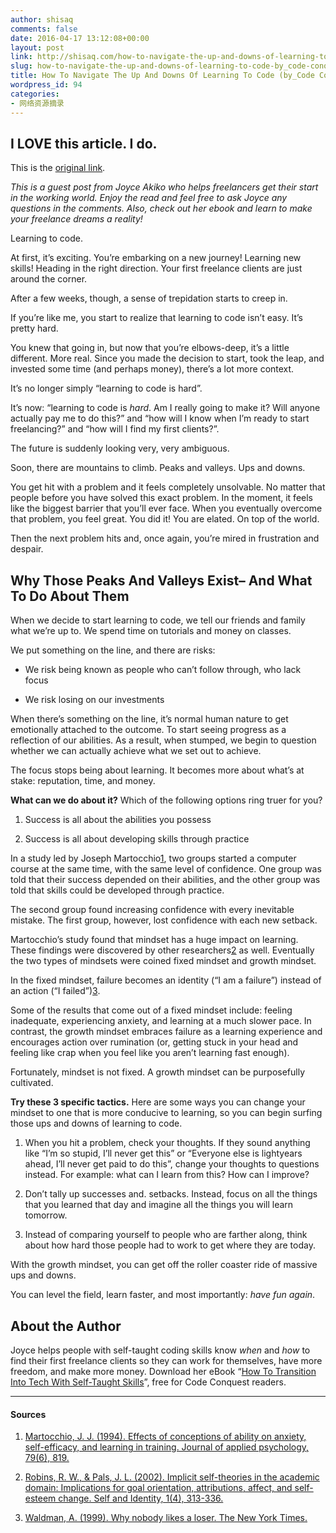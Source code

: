 ```yaml
---
author: shisaq
comments: false
date: 2016-04-17 13:12:08+00:00
layout: post
link: http://shisaq.com/how-to-navigate-the-up-and-downs-of-learning-to-code-by_code-conquest.html
slug: how-to-navigate-the-up-and-downs-of-learning-to-code-by_code-conquest
title: How To Navigate The Up And Downs Of Learning To Code (by_Code Conquest)
wordpress_id: 94
categories:
- 网络资源摘录
---
```


## I LOVE this article. I do.


This is the [original link](http://www.codeconquest.com/blog/how-to-navigate-the-up-and-downs-of-learning-to-code/).

_This is a guest post from Joyce Akiko who helps freelancers get their start in the working world. Enjoy the read and feel free to ask Joyce any questions in the comments. Also, check out her ebook and learn to make your freelance dreams a reality!_

Learning to code.

At first, it’s exciting. You’re embarking on a new journey! Learning new skills! Heading in the right direction. Your first freelance clients are just around the corner.

After a few weeks, though, a sense of trepidation starts to creep in.

If you’re like me, you start to realize that learning to code isn’t easy. It’s pretty hard.

You knew that going in, but now that you’re elbows-deep, it’s a little different. More real. Since you made the decision to start, took the leap, and invested some time (and perhaps money), there’s a lot more context.

It’s no longer simply “learning to code is hard”.

It’s now: “learning to code is _hard_. Am I really going to make it? Will anyone actually pay me to do this?” and “how will I know when I’m ready to start freelancing?” and “how will I find my first clients?”.

The future is suddenly looking very, very ambiguous.

Soon, there are mountains to climb. Peaks and valleys. Ups and downs.

You get hit with a problem and it feels completely unsolvable. No matter that people before you have solved this exact problem. In the moment, it feels like the biggest barrier that you’ll ever face. When you eventually overcome that problem, you feel great. You did it! You are elated. On top of the world.

Then the next problem hits and, once again, you’re mired in frustration and despair.


## Why Those Peaks And Valleys Exist– And What To Do About Them


When we decide to start learning to code, we tell our friends and family what we’re up to. We spend time on tutorials and money on classes.

We put something on the line, and there are risks:



	
  * We risk being known as people who can’t follow through, who lack focus

	
  * We risk losing on our investments


When there’s something on the line, it’s normal human nature to get emotionally attached to the outcome. To start seeing progress as a reflection of our abilities. As a result, when stumped, we begin to question whether we can actually achieve what we set out to achieve.

The focus stops being about learning. It becomes more about what’s at stake: reputation, time, and money.

**What can we do about it?**
Which of the following options ring truer for you?



	
  1. Success is all about the abilities you possess

	
  2. Success is all about developing skills through practice


In a study led by Joseph Martocchio[1](http://www.researchgate.net/publication/233844697_Self-efficacy_and_work-related_performance_A_meta-analysis), two groups started a computer course at the same time, with the same level of confidence. One group was told that their success depended on their abilities, and the other group was told that skills could be developed through practice.

The second group found increasing confidence with every inevitable mistake. The first group, however, lost confidence with each new setback.

Martocchio’s study found that mindset has a huge impact on learning. These findings were discovered by other researchers[2](http://www.tandfonline.com/doi/abs/10.1080/15298860290106805) as well. Eventually the two types of mindsets were coined fixed mindset and growth mindset.

In the fixed mindset, failure becomes an identity (“I am a failure”) instead of an action (“I failed”)[3](http://www.nytimes.com/1999/08/21/arts/why-nobody-likes-a-loser-failure-no-a-bump-on-the-road-to-success.html).

Some of the results that come out of a fixed mindset include: feeling inadequate, experiencing anxiety, and learning at a much slower pace. In contrast, the growth mindset embraces failure as a learning experience and encourages action over rumination (or, getting stuck in your head and feeling like crap when you feel like you aren’t learning fast enough).

Fortunately, mindset is not fixed. A growth mindset can be purposefully cultivated.

**Try these 3 specific tactics.**
Here are some ways you can change your mindset to one that is more conducive to learning, so you can begin surfing those ups and downs of learning to code.



	
  1. When you hit a problem, check your thoughts. If they sound anything like “I’m so stupid, I’ll never get this” or “Everyone else is lightyears ahead, I’ll never get paid to do this”, change your thoughts to questions instead. For example: what can I learn from this? How can I improve?

	
  2. Don’t tally up successes and. setbacks. Instead, focus on all the things that you learned that day and imagine all the things you will learn tomorrow.

	
  3. Instead of comparing yourself to people who are farther along, think about how hard those people had to work to get where they are today.


With the growth mindset, you can get off the roller coaster ride of massive ups and downs.

You can level the field, learn faster, and most importantly: _have fun again_.


## About the Author


Joyce helps people with self-taught coding skills know _when_ and _how_ to find their first freelance clients so they can work for themselves, have more freedom, and make more money. Download her eBook “[How To Transition Into Tech With Self-Taught Skills](http://www.joyceakiko.com/)”, free for Code Conquest readers.



* * *





#### Sources


1. [Martocchio, J. J. (1994). Effects of conceptions of ability on anxiety, self-efficacy, and learning in training. Journal of applied psychology, 79(6), 819.](http://www.researchgate.net/publication/233844697_Self-efficacy_and_work-related_performance_A_meta-analysis)

2. [Robins, R. W., & Pals, J. L. (2002). Implicit self-theories in the academic domain: Implications for goal orientation, attributions, affect, and self-esteem change. Self and Identity, 1(4), 313-336.](http://www.tandfonline.com/doi/abs/10.1080/15298860290106805)

3. [Waldman, A. (1999). Why nobody likes a loser. The New York Times.](http://www.nytimes.com/1999/08/21/arts/why-nobody-likes-a-loser-failure-no-a-bump-on-the-road-to-success.html)

